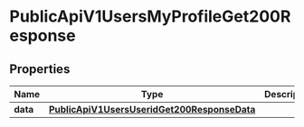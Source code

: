 

# PublicApiV1UsersMyProfileGet200Response


## Properties

| Name | Type | Description | Notes |
|------------ | ------------- | ------------- | -------------|
|**data** | [**PublicApiV1UsersUseridGet200ResponseData**](PublicApiV1UsersUseridGet200ResponseData.md) |  |  [optional] |



